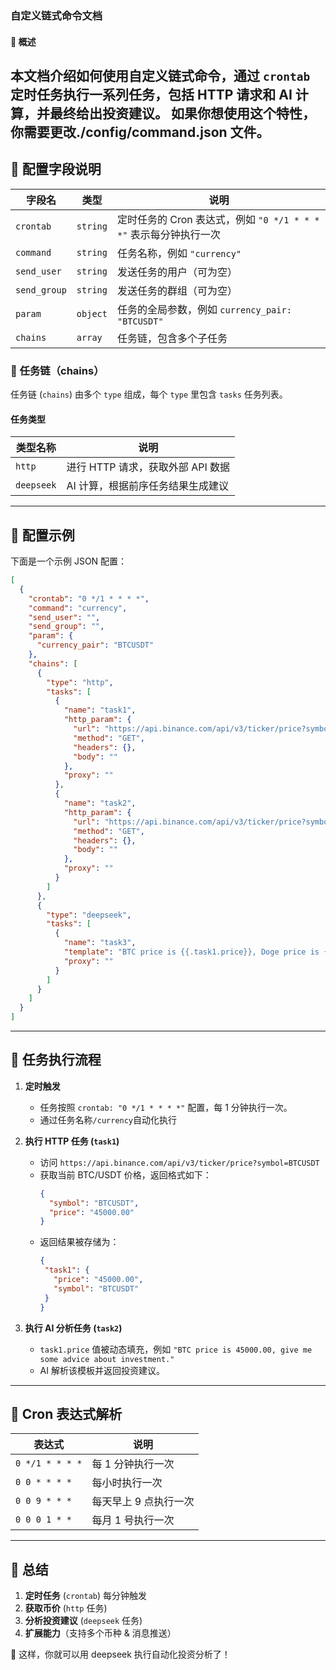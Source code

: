### 自定义链式命令文档

#### 📌 **概述**
本文档介绍如何使用自定义链式命令，通过 `crontab` 定时任务执行一系列任务，包括 HTTP 请求和 AI 计算，并最终给出投资建议。
如果你想使用这个特性，你需要更改./config/command.json 文件。
---

## **📖 配置字段说明**
| 字段名       | 类型      | 说明 |
|-------------|----------|------|
| `crontab`   | `string` | 定时任务的 Cron 表达式，例如 `"0 */1 * * * *"` 表示每分钟执行一次 |
| `command`   | `string` | 任务名称，例如 `"currency"` |
| `send_user` | `string` | 发送任务的用户（可为空） |
| `send_group`| `string` | 发送任务的群组（可为空） |
| `param`     | `object` | 任务的全局参数，例如 `currency_pair: "BTCUSDT"` |
| `chains`    | `array`  | 任务链，包含多个子任务 |

### **📌 任务链（chains）**
任务链 (`chains`) 由多个 `type` 组成，每个 `type` 里包含 `tasks` 任务列表。

#### **任务类型**
| 类型名称  | 说明 |
|----------|------|
| `http`   | 进行 HTTP 请求，获取外部 API 数据 |
| `deepseek` | AI 计算，根据前序任务结果生成建议 |

---

## **📖 配置示例**
下面是一个示例 JSON 配置：
```json
[
  {
    "crontab": "0 */1 * * * *",
    "command": "currency",
    "send_user": "",
    "send_group": "",
    "param": {
      "currency_pair": "BTCUSDT"
    },
    "chains": [
      {
        "type": "http",
        "tasks": [
          {
            "name": "task1",
            "http_param": {
              "url": "https://api.binance.com/api/v3/ticker/price?symbol={{.currency_pair}}",
              "method": "GET",
              "headers": {},
              "body": ""
            },
            "proxy": ""
          },
          {
            "name": "task2",
            "http_param": {
              "url": "https://api.binance.com/api/v3/ticker/price?symbol=DOGEUSDT",
              "method": "GET",
              "headers": {},
              "body": ""
            },
            "proxy": ""
          }
        ]
      },
      {
        "type": "deepseek",
        "tasks": [
          {
            "name": "task3",
            "template": "BTC price is {{.task1.price}}, Doge price is {{.task2.price}}, give me some advice about investment.",
            "proxy": ""
          }
        ]
      }
    ]
  }
]
```

---

## **📖 任务执行流程**
1. **定时触发**
   - 任务按照 `crontab: "0 */1 * * * *"` 配置，每 1 分钟执行一次。
   - 通过任务名称`/currency`自动化执行

2. **执行 HTTP 任务 (`task1`)**
   - 访问 `https://api.binance.com/api/v3/ticker/price?symbol=BTCUSDT`
   - 获取当前 BTC/USDT 价格，返回格式如下：
     ```json
     {
       "symbol": "BTCUSDT",
       "price": "45000.00"
     }
     ```
   - 返回结果被存储为：
     ```json
     {
      "task1": {
        "price": "45000.00", 
        "symbol": "BTCUSDT"
      }
     }
      ```

3. **执行 AI 分析任务 (`task2`)**
   - `task1.price` 值被动态填充，例如 `"BTC price is 45000.00, give me some advice about investment."`
   - AI 解析该模板并返回投资建议。

---

## **📖 Cron 表达式解析**
| 表达式           | 说明 |
|-----------------|------|
| `0 */1 * * * *` | 每 1 分钟执行一次 |
| `0 0 * * * *`   | 每小时执行一次 |
| `0 0 9 * * *`   | 每天早上 9 点执行一次 |
| `0 0 0 1 * *`   | 每月 1 号执行一次 |

---

## **📖 总结**
1. **定时任务** (`crontab`) 每分钟触发
2. **获取币价** (`http` 任务)
3. **分析投资建议** (`deepseek` 任务)
4. **扩展能力**（支持多个币种 & 消息推送）

🚀 这样，你就可以用 deepseek 执行自动化投资分析了！
